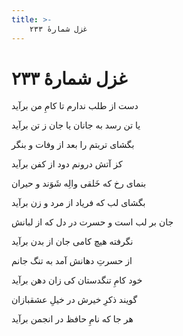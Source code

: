 ```yaml
---
title: >-
    غزل شمارهٔ ۲۳۳
---
```

# غزل شمارهٔ ۲۳۳

<div class="b" id="bn1"><div class="m1"><p>دست از طلب ندارم تا کامِ من برآید</p></div>
<div class="m2"><p>یا تن رسد به جانان یا جان ز تن برآید</p></div></div>
<div class="b" id="bn2"><div class="m1"><p>بگشای تربتم را بعد از وفات و بنگر</p></div>
<div class="m2"><p>کز آتش درونم دود از کفن برآید</p></div></div>
<div class="b" id="bn3"><div class="m1"><p>بنمای رخ که خَلقی والِه شَوَند و حیران</p></div>
<div class="m2"><p>بگشای لب که فریاد از مرد و زن برآید</p></div></div>
<div class="b" id="bn4"><div class="m1"><p>جان بر لب است و حسرت در دل که از لبانش</p></div>
<div class="m2"><p>نگرفته هیچ کامی جان از بدن برآید</p></div></div>
<div class="b" id="bn5"><div class="m1"><p>از حسرتِ دهانش آمد به تنگ جانم</p></div>
<div class="m2"><p>خود کامِ تنگدستان کی زان دهن برآید</p></div></div>
<div class="b" id="bn6"><div class="m1"><p>گویند ذکرِ خیرش در خیلِ عشقبازان</p></div>
<div class="m2"><p>هر جا که نامِ حافظ در انجمن برآید</p></div></div>
